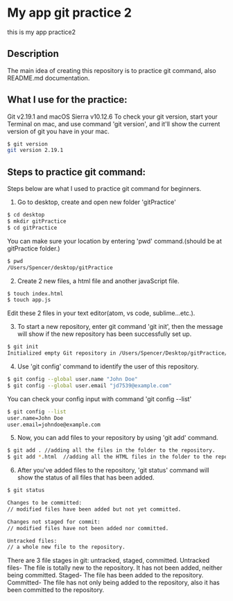# My app git practice 2

this is my app practice2

## Description
The main idea of creating this repository is to practice git command, also README.md documentation.

## What I use for the practice:
Git v2.19.1 and macOS Sierra v10.12.6
To check your git version, start your Terminal on mac, and use command 'git version', and it'll show the current version of git you have in your mac.
```bash
$ git version
git version 2.19.1
```
## Steps to practice git command:
 Steps below are what I used to practice git command for beginners.

1. Go to desktop, create and open new folder 'gitPractice'
```bash
$ cd desktop
$ mkdir gitPractice
$ cd gitPractice
```
You can make sure your location by entering 'pwd' command.(should be at gitPractice folder.)
```bash
$ pwd
/Users/Spencer/desktop/gitPractice
```

2. Create 2 new files, a html file and another javaScript file.
```bash
$ touch index.html
$ touch app.js
```

Edit these 2 files in your text editor(atom, vs code, sublime...etc.).

3. To start a new repository, enter git command 'git init', then the message will show if the new repository has been successfully set up.
```bash
$ git init
Initialized empty Git repository in /Users/Spencer/Desktop/gitPractice/.git/
```
4. Use 'git config' command to identify the user of this repository.
```bash
$ git config --global user.name "John Doe"
$ git config --global user.email "jd7539@example.com"
```
You can check your config input with command 'git config --list'
```bash
$ git config --list
user.name=John Doe
user.email=johndoe@example.com
```

5. Now, you can add files to your repository by using 'git add' command.

```bash
$ git add . //adding all the files in the folder to the repository.
$ git add *.html  //adding all the HTML files in the folder to the repository.
```

6. After you've added files to the repository, 'git status' command will show the status of all files that has been added.

```bash
$ git status

Changes to be committed:
// modified files have been added but not yet committed.

Changes not staged for commit:
// modified files have not been added nor committed.

Untracked files:
// a whole new file to the repository.
```
There are 3 file stages in git: untracked, staged, committed.
  Untracked files- The file is totally new to the repository. It has not been added, neither being committed.
  Staged- The file has been added to the repository.
  Committed- The file has not only being added to the repository, also it has been committed to the repository.
